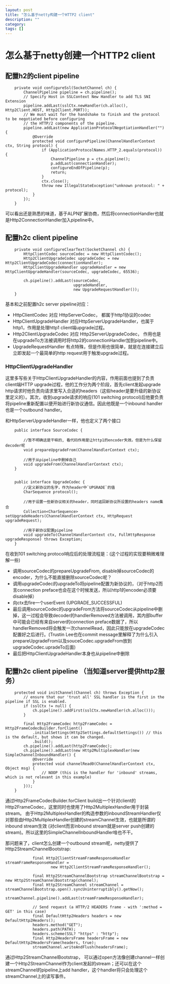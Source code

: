 ```yaml
---
layout: post
title: "怎么基于netty构建一个HTTP2 client"
description: ""
category: 
tags: []
---
```



# 怎么基于netty创建一个HTTP2 client

## 配置h2的client pipeline
```
    private void configureSsl(SocketChannel ch) {
        ChannelPipeline pipeline = ch.pipeline();
        // Specify Host in SSLContext New Handler to add TLS SNI Extension
        pipeline.addLast(sslCtx.newHandler(ch.alloc(), Http2Client.HOST, Http2Client.PORT));
        // We must wait for the handshake to finish and the protocol to be negotiated before configuring
        // the HTTP/2 components of the pipeline.
        pipeline.addLast(new ApplicationProtocolNegotiationHandler("") {
            @Override
            protected void configurePipeline(ChannelHandlerContext ctx, String protocol) {
                if (ApplicationProtocolNames.HTTP_2.equals(protocol)) {
                    ChannelPipeline p = ctx.pipeline();
                    p.addLast(connectionHandler);
                    configureEndOfPipeline(p);
                    return;
                }
                ctx.close();
                throw new IllegalStateException("unknown protocol: " + protocol);
            }
        });
    }
```
可以看出还是熟悉的味道，基于ALPN扩展协商，然后将connectionHandler也就是Http2ConnectionHandler加入pipeline中。


<!--more-->

## 配置h2c client pipeline

```
    private void configureClearText(SocketChannel ch) {
        HttpClientCodec sourceCodec = new HttpClientCodec();
        Http2ClientUpgradeCodec upgradeCodec = new Http2ClientUpgradeCodec(connectionHandler);
        HttpClientUpgradeHandler upgradeHandler = new HttpClientUpgradeHandler(sourceCodec, upgradeCodec, 65536);

        ch.pipeline().addLast(sourceCodec,
                              upgradeHandler,
                              new UpgradeRequestHandler());
    }
```
基本和之前配置h2c server pipeline对应：
- HttpClientCodec 对应 HttpServerCodec， 都属于http1协议的codec
- HttpClientUpgradeHandler 对应HttpServerUpgradeHandler，也属于http1，作用是处理http1 client端upgrade过程。
- Http2ClientUpgradeCodec 对应 Http2ServerUpgradeCodec， 作用也是在upgradeTo方法被调用时将http2的connectionHandler加到pipeline中。
- UpgradeRequestHandler 有点特殊，但是作用也很简单，就是在连接建立后立即发起一个最简单的http request用于触发upgrade过程。


### HttpClientUpgradeHandler

这里多写些关于HttpClientUpgradeHandler的内容，作用前面也提到了负责client端HTTP upgrade过程，他的工作分为两个阶段，首先client发起upgrade http请求时他负责向请求里写入合适的headers（这些header是要升级的新协议里定义的）。其次，收到upgrade请求的响应(101 switching protocol)后他要负责将pipeline重新配置以便开始进行新协议通信。因此他既是一个inbound handler也是一个outbound handler。

和HttpServerUpgradeHandler一样，他也定义了两个接口
```
    public interface SourceCodec {

        //暂不明确这是干嘛的, 看代码作用是让http1的encoder失效。但是为什么保留decoder呢
        void prepareUpgradeFrom(ChannelHandlerContext ctx);

        //用于从pipeline中删掉自己
        void upgradeFrom(ChannelHandlerContext ctx);
    }

    
    public interface UpgradeCodec {
        //定义新协议的名字，作为header中`UPGRADE`的值
        CharSequence protocol();
        
        //用于设置一些新协议相关的header，同时返回新协议所设置的headers name集合
        Collection<CharSequence> setUpgradeHeaders(ChannelHandlerContext ctx, HttpRequest upgradeRequest);

        //用于新协议配置pipeline
        void upgradeTo(ChannelHandlerContext ctx, FullHttpResponse upgradeResponse) throws Exception;
    }
```

在收到101 switching protocol响应后的处理流程是：(这个过程的实现要稍微难理解一些)

- 调用sourceCodec的prepareUpgradeFrom, disable掉sourceCodec的encoder，为什么不能直接删除sourceCodec呢？
- 调用upgradeCodec的upgradeTo将pipeline配置为新协议的，（对于http2而言connection preface也会在这个时候发送，所以http1的encoder必须要disable掉）
- 向ctx去fire一个userEvent  (UPGRADE_SUCCESSFUL)
- 最后调用sourceCodec的upgradeFrom方法将sourceCodec从pipeline中删掉，这一过程会导致decoder的handlerRemoved方法被调用，其内部buffer中可能会已经有来自server的connection preface数据了，所以handlerRemoved将会触发一次channelRead，因此只能放在upgradeCodec配置好之后进行。(Trustin Lee也在commit message里解释了为什么引入prepareUpgradeFrom以及souceCodec.upgradeFrom放到upgradeCodec.upradeTo后面)
- 最后把HttpClientUpgradeHandler本身也从pipeline中删除


## 配置h2c client pipeline （当知道server提供http2服务）

```
    protected void initChannel(Channel ch) throws Exception {
        // ensure that our 'trust all' SSL handler is the first in the pipeline if SSL is enabled.
        if (sslCtx != null) {
            ch.pipeline().addFirst(sslCtx.newHandler(ch.alloc()));
        }

        final Http2FrameCodec http2FrameCodec = Http2FrameCodecBuilder.forClient()
            .initialSettings(Http2Settings.defaultSettings()) // this is the default, but shows it can be changed.
            .build();
        ch.pipeline().addLast(http2FrameCodec);
        ch.pipeline().addLast(new Http2MultiplexHandler(new SimpleChannelInboundHandler() {
            @Override
            protected void channelRead0(ChannelHandlerContext ctx, Object msg) {
                // NOOP (this is the handler for 'inbound' streams, which is not relevant in this example)
            }
        }));
    }
```
通过Http2FrameCodecBuilder.forClient build出一个针对client的Http2FrameCodec，这里同时也使用了Http2MultiplexHandler用于封装stream。
由于Http2MultiplexHandler的构造参数的inboundStreamHandler仅对那些由Http2MultiplexHandler创建的streamChannel生效，也就是所谓的inbound stream生效 (对client而言inbound stream就是server push创建的stream)。所以这里的SimpleChannelInboundHandler啥也不干。

那问题来了，client怎么创建一个outbound stream呢，netty提供了Http2StreamChannelBootstrap:

```
            final Http2ClientStreamFrameResponseHandler streamFrameResponseHandler =
                    new Http2ClientStreamFrameResponseHandler();

            final Http2StreamChannelBootstrap streamChannelBootstrap = new Http2StreamChannelBootstrap(channel);
            final Http2StreamChannel streamChannel = streamChannelBootstrap.open().syncUninterruptibly().getNow();
            streamChannel.pipeline().addLast(streamFrameResponseHandler);

            // Send request (a HTTP/2 HEADERS frame - with ':method = GET' in this case)
            final DefaultHttp2Headers headers = new DefaultHttp2Headers();
            headers.method("GET");
            headers.path(PATH);
            headers.scheme(SSL? "https" : "http");
            final Http2HeadersFrame headersFrame = new DefaultHttp2HeadersFrame(headers, true);
            streamChannel.writeAndFlush(headersFrame);
```

通过Http2StreamChannelBootstrap， 可以通过open方法像创建channel一样创建一个Http2StreamChannel作为client发起的stream；还可以在这个streamChannel的pipeline上add handler，这个handler将只会处理这个streamChannel上的读写事件。